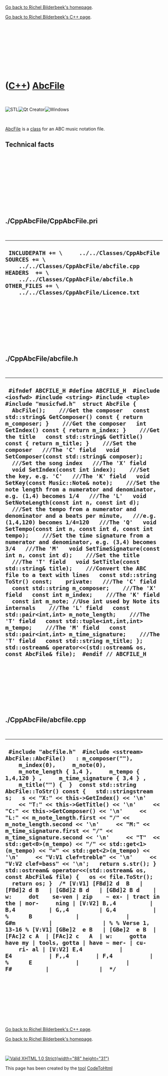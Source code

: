 [Go back to Richel Bilderbeek's homepage](index.htm).

[Go back to Richel Bilderbeek's C++ page](Cpp.htm).

 

 

 

 

 

([C++](Cpp.htm)) [AbcFile](CppAbcFile.htm)
==========================================

 

![STL](PicStl.png)![Qt
Creator](PicQtCreator.png)![Windows](PicWindows.png)

 

[AbcFile](CppAbcFile.htm) is a [class](CppClass.htm) for an ABC music
notation file.

Technical facts
---------------

 

 

 

 

 

 

./CppAbcFile/CppAbcFile.pri
---------------------------

 

  --------------------------------------------------------------------------------------------------------------------------------------------------------------------------------------------------------------------------
  ` INCLUDEPATH += \     ../../Classes/CppAbcFile  SOURCES += \     ../../Classes/CppAbcFile/abcfile.cpp  HEADERS  += \     ../../Classes/CppAbcFile/abcfile.h  OTHER_FILES += \     ../../Classes/CppAbcFile/Licence.txt`
  --------------------------------------------------------------------------------------------------------------------------------------------------------------------------------------------------------------------------

 

 

 

 

 

./CppAbcFile/abcfile.h
----------------------

 

  -----------------------------------------------------------------------------------------------------------------------------------------------------------------------------------------------------------------------------------------------------------------------------------------------------------------------------------------------------------------------------------------------------------------------------------------------------------------------------------------------------------------------------------------------------------------------------------------------------------------------------------------------------------------------------------------------------------------------------------------------------------------------------------------------------------------------------------------------------------------------------------------------------------------------------------------------------------------------------------------------------------------------------------------------------------------------------------------------------------------------------------------------------------------------------------------------------------------------------------------------------------------------------------------------------------------------------------------------------------------------------------------------------------------------------------------------------------------------------------------------------------------------------------------------------------------------------------------------------------------------------------------------------------------------------------------------------------------------------------------------------------------------------------------------------------------------------------------------------------
  ` #ifndef ABCFILE_H #define ABCFILE_H  #include <iosfwd> #include <string> #include <tuple> #include "musicfwd.h"  struct AbcFile {   AbcFile();    ///Get the composer   const std::string& GetComposer() const { return m_composer; }    ///Get the composer   int GetIndex() const { return m_index; }    ///Get the title   const std::string& GetTitle() const { return m_title; }    ///Set the composer   ///The 'C' field   void SetComposer(const std::string& composer);    ///Set the song index   ///The 'X' field   void SetIndex(const int index);    ///Set the key, e.g. 'C'   ///The 'K' field   void SetKey(const Music::Note& note);    ///Set the note length from a numerator and denominator, e.g. (1,4) becomes 1/4   ///The 'L'   void SetNoteLength(const int n, const int d);    ///Set the tempo from a numerator and denominator and a beats per minute,   ///e.g. (1,4,120) becomes 1/4=120   ///The 'Q'   void SetTempo(const int n, const int d, const int tempo);    ///Set the time signature from a numerator and denominator, e.g. (3,4) becomes 3/4   ///The 'M'   void SetTimeSignature(const int n, const int d);    ///Set the title   ///The 'T' field   void SetTitle(const std::string& title);    ///Convert the ABC file to a text with lines   const std::string ToStr() const;    private:   ///The 'C' field   const std::string m_composer;    ///The 'X' field   const int m_index;    ///The 'K' field   const int m_note; //Use int used by Note its internals    ///The 'L' field   const std::pair<int,int> m_note_length;    ///The 'T' field   const std::tuple<int,int,int> m_tempo;    ///The 'M' field   const std::pair<int,int> m_time_signature;    ///The 'T' field   const std::string m_title; };  std::ostream& operator<<(std::ostream& os, const AbcFile& file);  #endif // ABCFILE_H`
  -----------------------------------------------------------------------------------------------------------------------------------------------------------------------------------------------------------------------------------------------------------------------------------------------------------------------------------------------------------------------------------------------------------------------------------------------------------------------------------------------------------------------------------------------------------------------------------------------------------------------------------------------------------------------------------------------------------------------------------------------------------------------------------------------------------------------------------------------------------------------------------------------------------------------------------------------------------------------------------------------------------------------------------------------------------------------------------------------------------------------------------------------------------------------------------------------------------------------------------------------------------------------------------------------------------------------------------------------------------------------------------------------------------------------------------------------------------------------------------------------------------------------------------------------------------------------------------------------------------------------------------------------------------------------------------------------------------------------------------------------------------------------------------------------------------------------------------------------------------

 

 

 

 

 

./CppAbcFile/abcfile.cpp
------------------------

 

  ------------------------------------------------------------------------------------------------------------------------------------------------------------------------------------------------------------------------------------------------------------------------------------------------------------------------------------------------------------------------------------------------------------------------------------------------------------------------------------------------------------------------------------------------------------------------------------------------------------------------------------------------------------------------------------------------------------------------------------------------------------------------------------------------------------------------------------------------------------------------------------------------------------------------------------------------------------------------------------------------------------------------------------------------------------------------------------------------------------------------------------------------------------------------------------------------------------------------------------------------------------------------------------------------------------------------------------------------------------------------------------------------------------------------------------------------------------------------------------------------
  ` #include "abcfile.h"  #include <sstream>  AbcFile::AbcFile()   : m_composer(""),     m_index(0),     m_note(0),     m_note_length { 1,4 },     m_tempo { 1,4,120 } ,     m_time_signature { 3,4 } ,     m_title("") {  }  const std::string AbcFile::ToStr() const {   std::stringstream s;   s << "X:" << this->GetIndex() << '\n'     << "T:" << this->GetTitle() << '\n'     << "C:" << this->GetComposer() << '\n'     << "L:" << m_note_length.first << "/" << m_note_length.second << '\n'     << "M:" << m_time_signature.first << "/" << m_time_signature.second << '\n'     << "T"  << std::get<0>(m_tempo) << "/" << std::get<1>(m_tempo) << "=" << std::get<2>(m_tempo) << '\n'     << "V:V1 clef=treble" << '\n'     << "V:V2 clef=bass" << '\n';   return s.str(); }   std::ostream& operator<<(std::ostream& os, const AbcFile& file) {   os << file.ToStr();   return os; }  /* [V:V1] [FBd]2 d  B   | [FBd]2 d B   | [GBd]2 B d   | [GBd]2 B d    | w:     dot    se-ven | zip    ~ ex- | tract in the | mor-     ning | [V:V2] B,,4          | B,4          | G,,4         | G,4           | %      B             |              | G#m          |               | % % Verse 1, 13-16 % [V:V1] [GBe]2  e B   | [GBe]2  e B  | [FAc]2 c A  | [FAc]2 c   A  | w:     gotta have my | tools, gotta | have ~ mer- | cu-    ri- al | [V:V2] E,4           | E4           | F,,4        | F,4           | %      E             |              | F#          |               |  */`
  ------------------------------------------------------------------------------------------------------------------------------------------------------------------------------------------------------------------------------------------------------------------------------------------------------------------------------------------------------------------------------------------------------------------------------------------------------------------------------------------------------------------------------------------------------------------------------------------------------------------------------------------------------------------------------------------------------------------------------------------------------------------------------------------------------------------------------------------------------------------------------------------------------------------------------------------------------------------------------------------------------------------------------------------------------------------------------------------------------------------------------------------------------------------------------------------------------------------------------------------------------------------------------------------------------------------------------------------------------------------------------------------------------------------------------------------------------------------------------------------------

 

 

 

 

 

[Go back to Richel Bilderbeek's C++ page](Cpp.htm).

[Go back to Richel Bilderbeek's homepage](index.htm).

 

[![Valid XHTML 1.0 Strict](valid-xhtml10.png){width="88"
height="31"}](http://validator.w3.org/check?uri=referer)

This page has been created by the [tool](Tools.htm)
[CodeToHtml](ToolCodeToHtml.htm)

